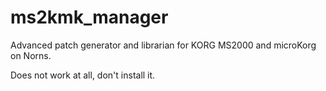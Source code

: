 # ms2kmk_manager
Advanced patch generator and librarian for KORG MS2000 and microKorg on Norns.

Does not work at all, don't install it. 